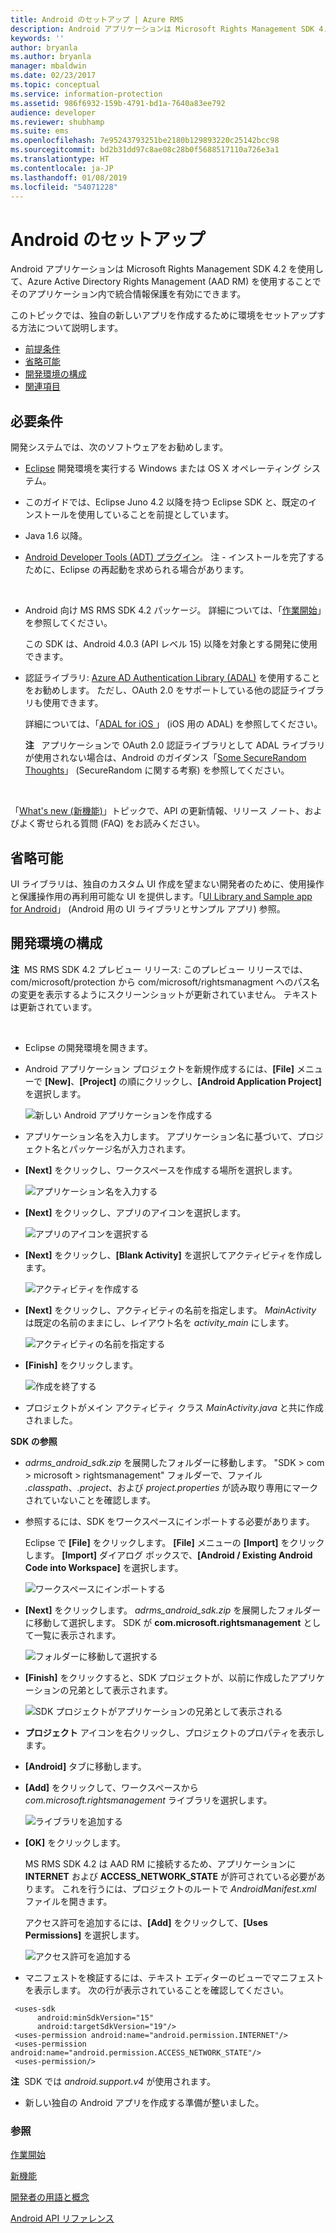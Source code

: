 ```yaml
---
title: Android のセットアップ | Azure RMS
description: Android アプリケーションは Microsoft Rights Management SDK 4.2 を使用して、そのアプリケーション内で統合情報保護を有効にできます。
keywords: ''
author: bryanla
ms.author: bryanla
manager: mbaldwin
ms.date: 02/23/2017
ms.topic: conceptual
ms.service: information-protection
ms.assetid: 986f6932-159b-4791-bd1a-7640a83ee792
audience: developer
ms.reviewer: shubhamp
ms.suite: ems
ms.openlocfilehash: 7e95243793251be2180b129893220c25142bcc98
ms.sourcegitcommit: bd2b31dd97c8ae08c28b0f5688517110a726e3a1
ms.translationtype: HT
ms.contentlocale: ja-JP
ms.lasthandoff: 01/08/2019
ms.locfileid: "54071228"
---
```

# <a name="android-setup"></a>Android のセットアップ

Android アプリケーションは Microsoft Rights Management SDK 4.2 を使用して、Azure Active Directory Rights Management (AAD RM) を使用することでそのアプリケーション内で統合情報保護を有効にできます。

このトピックでは、独自の新しいアプリを作成するために環境をセットアップする方法について説明します。

-   [前提条件](#prerequisites)
-   [省略可能](#optional)
-   [開発環境の構成](#configuring-your-development-environment)
-   [関連項目](#see-also)

## <a name="prerequisites"></a>必要条件

開発システムでは、次のソフトウェアをお勧めします。

-   [Eclipse](https://www.oracle.com/technetwork/java/javase/downloads/jre7-downloads-1880261.html) 開発環境を実行する Windows または OS X オペレーティング システム。
-   このガイドでは、Eclipse Juno 4.2 以降を持つ Eclipse SDK と、既定のインストールを使用していることを前提としています。
-   Java 1.6 以降。
-   [Android Developer Tools (ADT) プラグイン](https://developer.android.com/studio/install)。 注 - インストールを完了するために、Eclipse の再起動を求められる場合があります。

     

-   Android 向け MS RMS SDK 4.2 パッケージ。 詳細については、「[作業開始](get-started.md)」を参照してください。

    この SDK は、Android 4.0.3 (API レベル 15) 以降を対象とする開発に使用できます。

-   認証ライブラリ: [Azure AD Authentication Library (ADAL)](https://msdn.microsoft.com/library/jj573266.aspx) を使用することをお勧めします。 ただし、OAuth 2.0 をサポートしている他の認証ライブラリも使用できます。

    詳細については、「[ADAL for iOS ](https://github.com/MSOpenTech/azure-activedirectory-library-for-android)」 (iOS 用の ADAL) を参照してください。

    **注**   アプリケーションで OAuth 2.0 認証ライブラリとして ADAL ライブラリが使用されない場合は、Android のガイダンス「[Some SecureRandom Thoughts](https://android-developers.blogspot.com/2013/08/some-securerandom-thoughts.html)」 (SecureRandom に関する考察) を参照してください。

     

「[What's new (新機能)](release-notes.md)」トピックで、API の更新情報、リリース ノート、およびよく寄せられる質問 (FAQ) をお読みください。

## <a name="optional"></a>省略可能

UI ライブラリは、独自のカスタム UI 作成を望まない開発者のために、使用操作と保護操作用の再利用可能な UI を提供します。「[UI Library and Sample app for Android](https://github.com/AzureAD/rms-sdk-ui-for-android)」 (Android 用の UI ライブラリとサンプル アプリ) 参照。

## <a name="configuring-your-development-environment"></a>開発環境の構成

**注**  MS RMS SDK 4.2 プレビュー リリース: このプレビュー リリースでは、com/microsoft/protection から com/microsoft/rightsmanagment へのパス名の変更を表示するようにスクリーンショットが更新されていません。 テキストは更新されています。

 
-   Eclipse の開発環境を開きます。
-   Android アプリケーション プロジェクトを新規作成するには、**[File]** メニューで **[New]**、**[Project]** の順にクリックし、**[Android Application Project]** を選択します。

    ![新しい Android アプリケーションを作成する](../media/Android-setup-01c.png)

-   アプリケーション名を入力します。 アプリケーション名に基づいて、プロジェクト名とパッケージ名が入力されます。
-   **[Next]** をクリックし、ワークスペースを作成する場所を選択します。

    ![アプリケーション名を入力する](../media/Android-setup-02a.jpg)

-   **[Next]** をクリックし、アプリのアイコンを選択します。

    ![アプリのアイコンを選択する](../media/Android-setup-03.png)

-   **[Next]** をクリックし、**[Blank Activity]** を選択してアクティビティを作成します。

    ![アクティビティを作成する](../media/Android-setup-04.png)

-   **[Next]** をクリックし、アクティビティの名前を指定します。 *MainActivity* は既定の名前のままにし、レイアウト名を *activity\_main* にします。

    ![アクティビティの名前を指定する](../media/Android-setup-05a.jpg)

-   **[Finish]** をクリックします。

    ![作成を終了する](../media/Android-setup-06.jpg)

-   プロジェクトがメイン アクティビティ クラス *MainActivity.java* と共に作成されました。

**SDK の参照**

-   *adrms\_android\_sdk.zip* を展開したフォルダーに移動します。 "SDK > com > microsoft > rightsmanagement" フォルダーで、ファイル *.classpath*、*.project*、および *project.properties* が読み取り専用にマークされていないことを確認します。
-   参照するには、SDK をワークスペースにインポートする必要があります。

    Eclipse で **[File]** をクリックします。 **[File]** メニューの **[Import]** をクリックします。 **[Import]** ダイアログ ボックスで、**[Android / Existing Android Code into Workspace]** を選択します。

    ![ワークスペースにインポートする](../media/Android-setup-07.png)

-   **[Next]** をクリックします。 *adrms\_android\_sdk.zip* を展開したフォルダーに移動して選択します。 SDK が **com.microsoft.rightsmanagement** として一覧に表示されます。

    ![フォルダーに移動して選択する](../media/Android-setup-08c.jpg)

-   **[Finish]** をクリックすると、SDK プロジェクトが、以前に作成したアプリケーションの兄弟として表示されます。

    ![SDK プロジェクトがアプリケーションの兄弟として表示される](../media/Android-setup-09.jpg)

-   **プロジェクト** アイコンを右クリックし、プロジェクトのプロパティを表示します。
-   **[Android]** タブに移動します。
-   **[Add]** をクリックして、ワークスペースから *com.microsoft.rightsmanagement* ライブラリを選択します。

    ![ライブラリを追加する](../media/Android-setup-10b.jpg)

-   **[OK]** をクリックします。

    MS RMS SDK 4.2 は AAD RM に接続するため、アプリケーションに **INTERNET** および **ACCESS\_NETWORK\_STATE** が許可されている必要があります。 これを行うには、プロジェクトのルートで *AndroidManifest.xml* ファイルを開きます。

    アクセス許可を追加するには、**[Add]** をクリックして、**[Uses Permissions]** を選択します。

    ![アクセス許可を追加する](../media/Android-setup-11d.jpg)

-   マニフェストを検証するには、テキスト エディターのビューでマニフェストを表示します。 次の行が表示されていることを確認してください。

   ```
    <uses-sdk
         android:minSdkVersion="15"
         android:targetSdkVersion="19"/>
    <uses-permission android:name="android.permission.INTERNET"/>
    <uses-permission android:name="android.permission.ACCESS_NETWORK_STATE"/>
    <uses-permission/>
   ```

**注**  SDK では *android.support.v4* が使用されます。

-   新しい独自の Android アプリを作成する準備が整いました。

### <a name="see-also"></a>参照

[作業開始](get-started.md)

[新機能](release-notes.md)

[開発者の用語と概念](core-concepts.md)

[Android API リファレンス](https://msdn.microsoft.com/library/dn758245.aspx)



